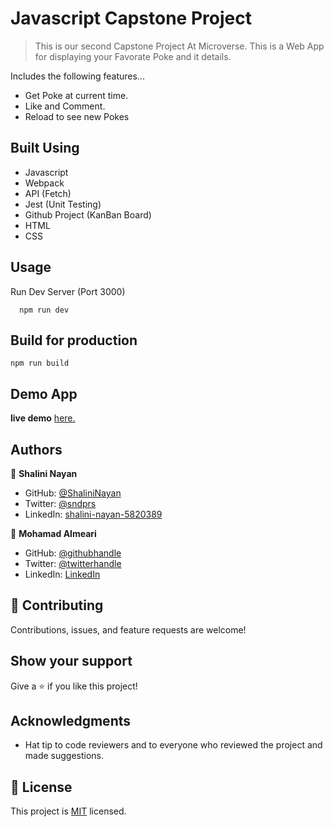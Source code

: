 # Javascript Capstone Project

> This is our second Capstone Project At Microverse. This is a Web App for displaying your Favorate Poke and it details.

Includes the following features...

- Get Poke at current time.
- Like and Comment.
- Reload to see new Pokes

## Built Using

- Javascript
- Webpack
- API (Fetch)
- Jest (Unit Testing)
- Github Project (KanBan Board)
- HTML
- CSS

## Usage

Run Dev Server (Port 3000)

```
  npm run dev
```

## Build for production

```
npm run build
```

## Demo App

**live demo** [here.](https://shalininayan.github.io/Capstone-Kanban/)

## Authors

👤 **Shalini Nayan**

- GitHub: [@ShaliniNayan](https://github.com/ShaliniNayan)
- Twitter: [@sndprs](https://twitter.com/sndprs)
- LinkedIn: [shalini-nayan-5820389](https://linkedin.com/in/shalini-nayan-5820389)

👤 **Mohamad Almeari**

- GitHub: [@githubhandle](https://github.com/mohametalmeari)
- Twitter: [@twitterhandle](https://twitter.com/MohametAlmeari)
- LinkedIn: [LinkedIn](https://www.linkedin.com/in/mohamet-almeari)

## 🤝 Contributing

Contributions, issues, and feature requests are welcome!

## Show your support

Give a ⭐️ if you like this project!

## Acknowledgments

- Hat tip to code reviewers and to everyone who reviewed the project and made suggestions.

## 📝 License

This project is [MIT](./MIT.md) licensed.
